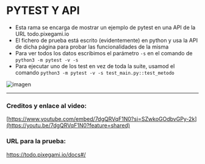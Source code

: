 # PYTEST Y API
- Esta rama se encarga de mostrar un ejemplo de pytest en una API de la URL todo.pixegami.io
- El fichero de prueba está escrito (evidentemente) en python y usa la API de dicha página para probar las funcionalidades de la misma
- Para ver todos los datos escribimos el parámetro `-s` en el comando de `python3 -m pytest -v -s`
- Para ejecutar uno de los test en vez de toda la suite, usamod el comando `python3 -m pytest -v -s test_main.py::test_metodo`

![imagen](https://github.com/DevEzro/MisPruebas/assets/92102267/f3893de8-dd03-4eb2-b66d-966915cb806d)

-------------------------------------------------------
### Creditos y enlace al video: 
[https://www.youtube.com/embed/7dgQRVqF1N0?si=SZwkoGOdbvGPy-2k](https://youtu.be/7dgQRVqF1N0?feature=shared)

### URL para la prueba: 
https://todo.pixegami.io/docs#/
